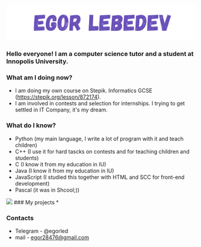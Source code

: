 <p align="center">

  <img weight="100%" src="https://github.com/EgorLeb/EgorLeb/blob/main/egorlebedev.jpg">

</p>

### Hello everyone! I am a computer science tutor and a student at Innopolis University. 

### What am I doing now?
* I am doing my own course on Stepik. Informatics GCSE (https://stepik.org/lesson/872174).
* I am involved in contests and selection for internships. I trying to get settled in IT Company, it's my dream.

### What do I know?
* Python (my main language, I write a lot of program with it and teach children)
* C++ (I use it for hard tascks on contests and for teaching children and students)
* C (I know it from my education in IU)
* Java (I know it from my education in IU)
* JavaScript (I studied this together with HTML and SCC for front-end development)
* Pascal (it was in Shcool;))
<img weight="100%" src="https://github.com/EgorLeb/EgorLeb/blob/main/%D0%A1.png">
<!-- <img weight="100%" src="https://github.com/EgorLeb/EgorLeb/blob/main/%D0%A1%2B%2B.png"> --> 
### My projects
* 

### Contacts
* Telegram - @egorled
* mail - egor28476@gmail.com
